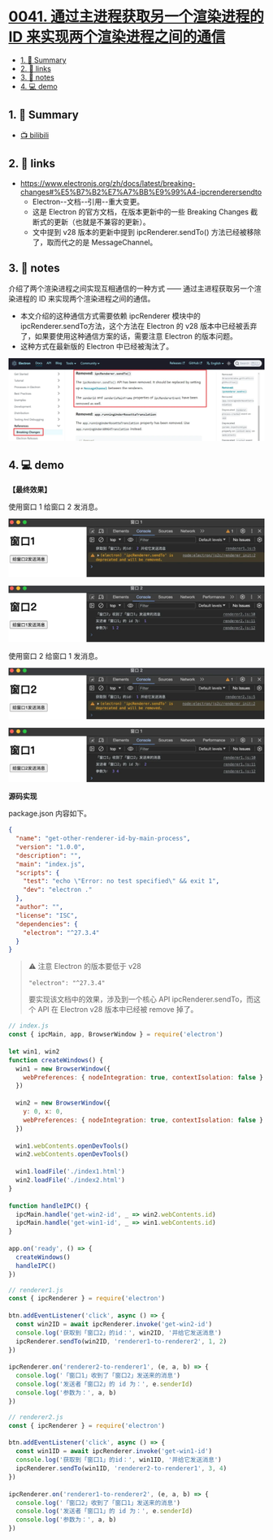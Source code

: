 # [0041. 通过主进程获取另一个渲染进程的 ID 来实现两个渲染进程之间的通信](https://github.com/Tdahuyou/electron/tree/main/0041.%20%E9%80%9A%E8%BF%87%E4%B8%BB%E8%BF%9B%E7%A8%8B%E8%8E%B7%E5%8F%96%E5%8F%A6%E4%B8%80%E4%B8%AA%E6%B8%B2%E6%9F%93%E8%BF%9B%E7%A8%8B%E7%9A%84%20ID%20%E6%9D%A5%E5%AE%9E%E7%8E%B0%E4%B8%A4%E4%B8%AA%E6%B8%B2%E6%9F%93%E8%BF%9B%E7%A8%8B%E4%B9%8B%E9%97%B4%E7%9A%84%E9%80%9A%E4%BF%A1)

<!-- region:toc -->
- [1. 📝 Summary](#1--summary)
- [2. 🔗 links](#2--links)
- [3. 📒 notes](#3--notes)
- [4. 💻 demo](#4--demo)
<!-- endregion:toc -->
## 1. 📝 Summary
- [📺 bilibili](https://www.bilibili.com/video/BV1544219774)

## 2. 🔗 links

- https://www.electronjs.org/zh/docs/latest/breaking-changes#%E5%B7%B2%E7%A7%BB%E9%99%A4-ipcrenderersendto
  - Electron--文档--引用--重大变更。
  - 这是 Electron 的官方文档，在版本更新中的一些 Breaking Changes 截断式的更新（也就是不兼容的更新）。
  - 文中提到 v28 版本的更新中提到 ipcRenderer.sendTo() 方法已经被移除了，取而代之的是 MessageChannel。

## 3. 📒 notes

介绍了两个渲染进程之间实现互相通信的一种方式 —— 通过主进程获取另一个渲染进程的 ID 来实现两个渲染进程之间的通信。
- 本文介绍的这种通信方式需要依赖 ipcRenderer 模块中的 ipcRenderer.sendTo方法，这个方法在 Electron 的 v28 版本中已经被丢弃了，如果要使用这种通信方案的话，需要注意 Electron 的版本问题。
- 这种方式在最新版的 Electron 中已经被淘汰了。

![](md-imgs/2024-10-05-22-05-41.png)

## 4. 💻 demo

**【最终效果】**

使用窗口 1 给窗口 2 发消息。

![](md-imgs/2024-10-05-22-08-27.png)

![](md-imgs/2024-10-05-22-08-36.png)

使用窗口 2 给窗口 1 发消息。

![](md-imgs/2024-10-05-22-08-48.png)

![](md-imgs/2024-10-05-22-08-53.png)

**源码实现**

package.json 内容如下。

```json
{
  "name": "get-other-renderer-id-by-main-process",
  "version": "1.0.0",
  "description": "",
  "main": "index.js",
  "scripts": {
    "test": "echo \"Error: no test specified\" && exit 1",
    "dev": "electron ."
  },
  "author": "",
  "license": "ISC",
  "dependencies": {
    "electron": "^27.3.4"
  }
}
```

> ⚠️ 注意 Electron 的版本要低于 v28
>
> `"electron": "^27.3.4"`
>
> 要实现该文档中的效果，涉及到一个核心 API ipcRenderer.sendTo，而这个 API 在 Electron v28 版本中已经被 remove 掉了。

```js
// index.js
const { ipcMain, app, BrowserWindow } = require('electron')

let win1, win2
function createWindows() {
  win1 = new BrowserWindow({
    webPreferences: { nodeIntegration: true, contextIsolation: false }
  })

  win2 = new BrowserWindow({
    y: 0, x: 0,
    webPreferences: { nodeIntegration: true, contextIsolation: false }
  })

  win1.webContents.openDevTools()
  win2.webContents.openDevTools()

  win1.loadFile('./index1.html')
  win2.loadFile('./index2.html')
}

function handleIPC() {
  ipcMain.handle('get-win2-id', _ => win2.webContents.id)
  ipcMain.handle('get-win1-id', _ => win1.webContents.id)
}

app.on('ready', () => {
  createWindows()
  handleIPC()
})
```

```js
// renderer1.js
const { ipcRenderer } = require('electron')

btn.addEventListener('click', async () => {
  const win2ID = await ipcRenderer.invoke('get-win2-id')
  console.log('获取到「窗口2」的id：', win2ID, '并给它发送消息')
  ipcRenderer.sendTo(win2ID, 'renderer1-to-renderer2', 1, 2)
})

ipcRenderer.on('renderer2-to-renderer1', (e, a, b) => {
  console.log('「窗口1」收到了「窗口2」发送来的消息')
  console.log('发送者「窗口2」的 id 为：', e.senderId)
  console.log('参数为：', a, b)
})
```

```js
// renderer2.js
const { ipcRenderer } = require('electron')

btn.addEventListener('click', async () => {
  const win1ID = await ipcRenderer.invoke('get-win1-id')
  console.log('获取到「窗口1」的id：', win1ID, '并给它发送消息')
  ipcRenderer.sendTo(win1ID, 'renderer2-to-renderer1', 3, 4)
})

ipcRenderer.on('renderer1-to-renderer2', (e, a, b) => {
  console.log('「窗口2」收到了「窗口1」发送来的消息')
  console.log('发送者「窗口1」的 id 为：', e.senderId)
  console.log('参数为：', a, b)
})
```
